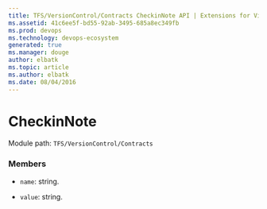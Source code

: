 ```yaml
---
title: TFS/VersionControl/Contracts CheckinNote API | Extensions for Visual Studio Team Services
ms.assetid: 41c6ee5f-bd55-92ab-3495-685a8ec349fb
ms.prod: devops
ms.technology: devops-ecosystem
generated: true
ms.manager: douge
author: elbatk
ms.topic: article
ms.author: elbatk
ms.date: 08/04/2016
---
```


# CheckinNote

Module path: `TFS/VersionControl/Contracts`


### Members

* `name`: string. 

* `value`: string. 

